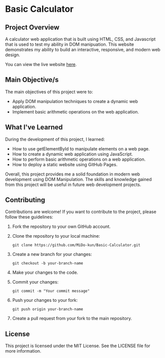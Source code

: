 # Basic Calculator

## Project Overview

A calculator web application that is built using HTML, CSS, and Javascript that is used to test my ability in DOM manipuation. This website demonstrates my ability to build an interactive, responsive, and modern web design.

You can view the live website [here](https://mido-kun.github.io/Basic-Calculator/).

## Main Objective/s

The main objectives of this project were to:

- Apply DOM manipulation techniques to create a dynamic web application.
- Implement basic arithmetic operations on the web application.

## What I've Learned

During the development of this project, I learned:

- How to use getElementById to manipulate elements on a web page.
- How to create a dynamic web application using JavaScript.
- How to perform basic arithmetic operations on a web application.
- How to deploy a static website using GitHub Pages.

Overall, this project provides me a solid foundation in modern web development using DOM Manipulation. The skills and knowledge gained from this project will be useful in future web development projects.

## Contributing

Contributions are welcome! If you want to contribute to the project, please follow these guidelines:

1. Fork the repository to your own GitHub account.

2. Clone the repository to your local machine:

   `git clone https://github.com/MiDo-kun/Basic-Calculator.git`

3. Create a new branch for your changes:

   `git checkout -b your-branch-name`

4. Make your changes to the code.

5. Commit your changes:

   `git commit -m "Your commit message"`

6. Push your changes to your fork:

   `git push origin your-branch-name`

7. Create a pull request from your fork to the main repository.

## License

This project is licensed under the MIT License. See the LICENSE file for more information.
